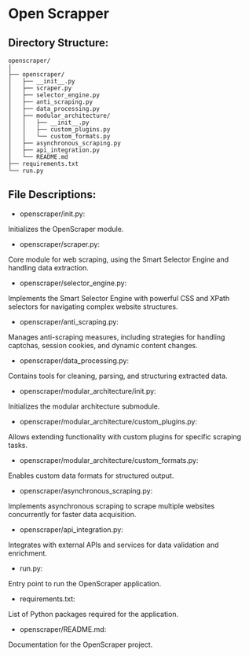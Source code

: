 # Open Scrapper

## Directory Structure:
```
openscraper/
│
├── openscraper/
│   ├── __init__.py
│   ├── scraper.py
│   ├── selector_engine.py
│   ├── anti_scraping.py
│   ├── data_processing.py
│   ├── modular_architecture/
│   │   ├── __init__.py
│   │   ├── custom_plugins.py
│   │   └── custom_formats.py
│   ├── asynchronous_scraping.py
│   ├── api_integration.py
│   └── README.md
├── requirements.txt
└── run.py
```

## File Descriptions:
- openscraper/init.py:

Initializes the OpenScraper module.

- openscraper/scraper.py:

Core module for web scraping, using the Smart Selector Engine and handling data extraction.

- openscraper/selector_engine.py:

Implements the Smart Selector Engine with powerful CSS and XPath selectors for navigating complex website structures.

- openscraper/anti_scraping.py:

Manages anti-scraping measures, including strategies for handling captchas, session cookies, and dynamic content changes.

- openscraper/data_processing.py:

Contains tools for cleaning, parsing, and structuring extracted data.

- openscraper/modular_architecture/init.py:

Initializes the modular architecture submodule.

- openscraper/modular_architecture/custom_plugins.py:

Allows extending functionality with custom plugins for specific scraping tasks.

- openscraper/modular_architecture/custom_formats.py:

Enables custom data formats for structured output.

- openscraper/asynchronous_scraping.py:

Implements asynchronous scraping to scrape multiple websites concurrently for faster data acquisition.

- openscraper/api_integration.py:

Integrates with external APIs and services for data validation and enrichment.

- run.py:

Entry point to run the OpenScraper application.

- requirements.txt:

List of Python packages required for the application.

- openscraper/README.md:

Documentation for the OpenScraper project.

